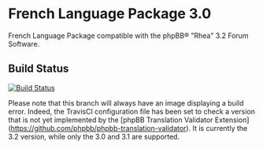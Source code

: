 French Language Package 3.0
===========================

French Language Package compatible with the phpBB® "Rhea" 3.2 Forum Software.

Build Status
------------

[![Build Status](https://travis-ci.org/maelsoucaze/phpbb.svg?branch=master)](https://travis-ci.org/maelsoucaze/phpbb)

Please note that this branch will always have an image displaying a build error. Indeed, the TravisCI configuration file has been set to check a version that is not yet implemented by the [phpBB Translation Validator Extension] (https://github.com/phpbb/phpbb-translation-validator). It is currently the 3.2 version, while only the 3.0 and 3.1 are supported.
